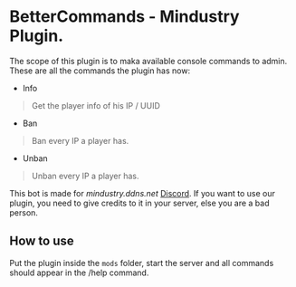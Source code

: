 # BetterCommands - Mindustry Plugin.
The scope of this plugin is to maka available console commands to admin. These are all the commands the plugin has now:

- Info
> Get the player info of his IP / UUID

- Ban
> Ban every IP a player has.

- Unban
> Unban every IP a player has.


This bot is made for *mindustry.ddns.net* [Discord](https://discord.gg/6gaRWsp).
If you want to use our plugin, you need to give credits to it in your server, else you are a bad person.

## How to use

Put the plugin inside the `mods` folder, start the server and all commands should appear in the /help command.
